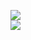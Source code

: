 [![](https://img.shields.io/badge/Made%20With-Github%20Spray-lightgrey.svg?style=for-the-badge&logo=github)](https://github.com/Annihil/github-spray#21245)  
[![](https://i.imgur.com/2DrTn0Z.gif)](https://github.com/Annihil/github-spray)